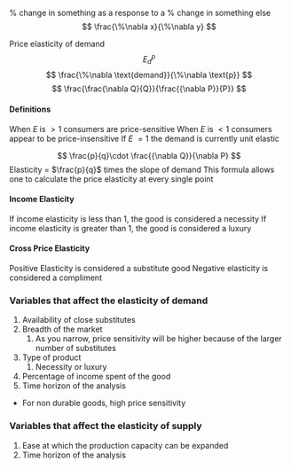% change in something as a response to a % change in something else
$$
 \frac{\%\nabla x}{\%\nabla y}
$$

Price elasticity of demand
$$
E^p_{d}
$$
$$
 \frac{\%\nabla \text{demand}}{\%\nabla \text{p}}
$$
$$
 \frac{\frac{\nabla Q}{Q}}{\frac{{\nabla P}}{P}}
$$
#### Definitions
When $E$ is $>1$ consumers are price-sensitive
When $E$ is $<1$ consumers appear to be price-insensitive
If $E$ $=1$ the demand is currently unit elastic

$$
\frac{p}{q}\cdot \frac{{\nabla Q}}{\nabla P}
$$
Elasticity = $\frac{p}{q}$ times the slope of demand
This formula allows one to calculate the price elasticity at every single point

#### Income Elasticity
If income elasticity is less than 1, the good is considered a necessity
If income elasticity is greater than 1, the good is considered a luxury

#### Cross Price Elasticity
Positive Elasticity is considered a substitute good
Negative elasticity is considered a compliment

### Variables that affect the elasticity of demand
1. Availability of close substitutes
2. Breadth of the market
	1. As you narrow, price sensitivity will be higher because of the larger number of substitutes
3. Type of product
	1. Necessity or luxury
4. Percentage of income spent of the good
5. Time horizon of the analysis

- For non durable goods, high price sensitivity
### Variables that affect the elasticity of supply
1. Ease at which the production capacity can be expanded
2. Time horizon of the analysis
